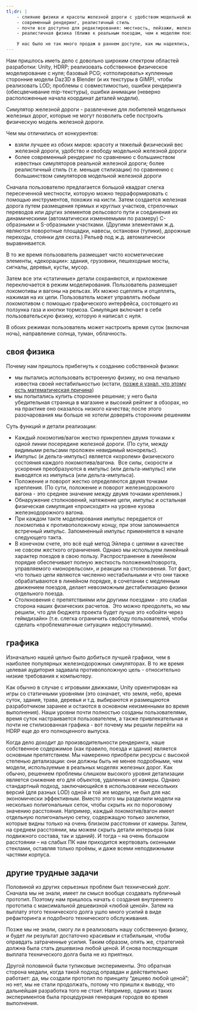 ```yaml
---
tl;dr: |
    - слияние физики и красоты железной дороги с удобством модельной железной дороги
    - современный рендеринг, реалистичный стиль
    - почти все доступно для редактирования: местность, пейзажи, железная дорога, время / солнце / туман и даже некоторые варианты постобработки
    - реалистичная физика (ближе к реальным поездам, чем к моделям поездов)

    У нас было не так много продаж в раннем доступе, как мы надеялись, поэтому проект пришлось отменить до его полноценного релиза.
---
```


Нам пришлось иметь дело с довольно широким спектром областей разработки: Unity, HDRP; реализовать собственное физическое моделирование с нуля; базовый PCG; «отполировать» купленные сторонние модели Daz3D в Blender (и их текстуры в GIMP), чтобы реализовать LOD; проблемы с совместимостью, ошибки рендеринга (обесцвечивание mip-текстуры), ошибки анимации (неверно расположенные начала координат деталей модели).

Симулятор железной дороги - развлечение для любителей модельных железных дорог, которые не могут позволить себе построить физическую модель железной дороги.

Чем мы отличились от конкурентов:

- взяли лучшее из обоих миров: красоту и тяжелый физический вес железной дороги, удобство и свободу модельной железной дороги
- более современный рендеринг по сравнению с большинством известных симуляторов реальной железной дороги; более реалистичный стиль (т.е. меньше стилизации) по сравнению с большинством симуляторов модельной железной дороги

Сначала пользователю предлагается большой квадрат слегка пересеченной местности, которую можно терраформировать с помощью инструментов, похожих на кисти. Затем создается железная дорога путем размещения прямых и круглых участков, стрелочных переводов или других элементов рельсового пути и соединения их динамическими (автоматически изменяемыми по размеру) C-образными и S-образными участками. (Другими элементами ж.д. являются поворотные площадки, навесы, остановки (тупики), дорожные переходы, стоянки для скота.) Рельеф под ж.д. автоматически выравнивается.

В то же время пользователь размещает чисто косметические элементы, «декорации»: здания, грузовики, пешеходные мосты, сигналы, деревья, кусты, мусор.

Затем все эти «статичные» детали сохраняются, и приложение переключается в режим моделирования. Пользователь размещает локомотивы и вагоны на рельсах. Их можно сцеплять и отцеплять, нажимая на их цепи. Пользователь может управлять любым локомотивом с помощью графического интерфейса, состоящего из ползунка газа и кнопки тормоза. Симуляция включает в себя пользовательскую физику, которую я написал с нуля.

В обоих режимах пользователь может настроить время суток (включая ночь), направление солнца, туман, облачность.

## своя физика

Почему нам пришлось прибегнуть к созданию собственной физики:

- мы пытались использовать встроенную физику, но она печально известна своей нестабильностью (кстати, [позже я узнал, что этому есть математическая причина](https://en.wikipedia.org/wiki/Euler_method#Numerical_stability))
- мы попытались купить стороннее решение; у него была убедительная страница в магазине и высокий рейтинг в обзорах, но на практике оно оказалось низкого качества; после этого разочарования мы больше не хотели доверять сторонним решениям

Суть функций и детали реализации:

- Каждый локомотив/вагон жестко прикреплен двумя точками к одной линии посередине железной дороги. (По сути, между видимыми рельсами проложен невидимый монорельс).
- Импульс (и дельта-импульс) является «королем» физического состояния каждого локомотива/вагона.  Все силы, скорости и ускорения преобразуются в импульс (или дельта-импульс) или выводятся из импульса (или дельта-импульса).
- Положение и поворот жестко определяются двумя точками крепления. (По сути, положение и поворот железнодорожного вагона - это среднее значение между двумя точками крепления.)
- Обнаружение столкновений, натяжение цепи, импульс и остальная физическая симуляция «происходят» на уровне кузова железнодорожного вагона.
- При каждом такте моделирования импульс передается от локомотива к противоположному концу, при этом запоминается встречный импульс. Запомненный импульс применяется в начале следующего такта.
- В конечном счете, это всё ещё метод Эйлера с цепями в качестве не совсем жесткого ограничения. Однако мы используем линейный характер поездов в свою пользу. Распространение в линейном порядке обеспечивает полную жесткость положения/поворота, управляемого «монорельсом», и реакции на столкновения. Тот факт, что только цепи являются численно нестабильными и что они также обрабатываются в линейном порядке, в сочетании с медленным движением поездов, делает невозможным дестабилизацию физики отдельного поезда.
- Столкновения с препятствиями или другими поездами - это слабая сторона наших физических расчетов.  Это можно преодолеть, но мы решили, что для бюджета проекта будет лучше это «обойти через геймдизайн» (т.е. слегка ограничить свободу пользователей, чтобы сделать «проблематичные ситуации» недоступными).

## графика

Изначально нашей целью было добиться лучшей графики, чем в наиболее популярных железнодорожных симуляторах. В то же время целевая аудитория задавала противоположную цель - относительно низкие требования к компьютеру.

Как обычно в случае с игровыми движками, Unity ориентирован на игры со статичными уровнями (это означает, что земля, небо, время суток, здания, трава, деревья и т.д. выбираются и размещаются разработчиком заранее и остаются в основном неизменными во время выполнения). Наши уровни почти полностью созданы пользователями, время суток настраивается пользователем, а также привлекательная и почти не стилизованная графика - вот почему мы решили перейти на HDRP еще до его полноценного выпуска.

Когда дело доходит до производительности рендеринга, наше собственное содержимое (как правило, поезда и здания) является основным препятствием. Мы намеренно приобрели ресурсы с высокой степенью детализации: они должны быть не менее подробными, чем модели, используемые в реальных моделях железных дорог. Как обычно, решением проблемы слишком высокого уровня детализации является снижение его для объектов, удаленных от камеры. Однако стандартный подход, заключающийся в использовании нескольких версий (для разных LOD) одной и той же модели, не был для нас экономически эффективным. Вместо этого мы разделили модели на несколько полигональных сеток, чтобы скрыть их по пороговому значению расстояния. Например, каждый локомотив/вагон имеет отдельную полигональную сетку, содержащую только заклепки, которые видны только на очень близком расстоянии от камеры. Затем, на среднем расстоянии, мы можем скрыть детали интерьера (как подвижного состава, так и зданий). И тогда – на очень большом расстоянии – на слабых ПК нам приходится жертвовать оконными стеклами, оставляя только проёмы, и даже всеми неподвижными частями корпуса.

## другие трудные задачи

Половиной из других серьезных проблем был технический долг. Сначала мы не знали, имеет ли смысл вообще создавать публичный прототип. Поэтому нам пришлось начать с создания внутреннего прототипа с максимальной дешевизной «любой ценой». Затем на выплату этого технического долга ушло много усилий в виде рефакторинга и подобного технического обслуживания.

Позже мы не знали, смогу ли я реализовать нашу собственную физику, и будет ли результат достаточно красивым и стабильным, чтобы оправдать затраченные усилия. Таким образом, опять же, стратегией должна была стать дешевизна любой ценой. И снова последующая выплата технического долга была не из приятных.

Другой половиной были тупиковые эксперименты. Это обратная сторона медали, когда такой подход оправдан и действительно работает: да, мы создали прототип по принципу “дешево любой ценой”; но нет, мы не стали продолжать, потому что пришли к выводу, что дальнейшая разработка того не стоит. Например, одним из таких экспериментов была процедурная генерация городов во время выполнения.
